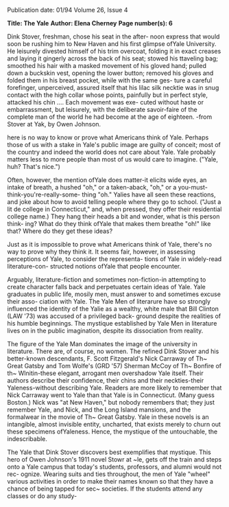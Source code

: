 Publication date: 01/94
Volume 26, Issue 4

**Title: The Yale**
**Author: Elena Cherney**
**Page number(s): 6**

Dink Stover, freshman, chose his seat in the after-
noon express that would soon be rushing him to 
New Haven and his first glimpse ofYale University. 
He leisurely divested himself of his trim overcoat, 
folding it in exact creases and laying it gingerly across 
the back of his seat; stowed his ttaveling bag; 
smoothed his hair with a masked movement of his 
gloved hand; pulled down a buckskin vest, opening 
the lower button; removed his gloves and folded 
them in his breast pocket, while with the same ges-
ture a careful forefinger, unperceived, assured itself 
that his lilac silk necktie was in snug contact with the 
high collar whose points, painfully but in perfect 
style, attacked his chin .... Each movement was exe-
cuted without haste or embarrassment, but leisurely, 
with the deliberate savoir-faire of the complete man 
of the world he had become at the age of eighteen. 
-from Stover at Yak, by Owen Johnson. 


here is no way to know or prove what Americans 
think of Yale. Perhaps those of us with a stake in 
Yale's public image are guilty of conceit; most of the 
country and indeed the world does not care about Yale. Yale 
probably matters less to more people than most of us would 
care to imagine. ("Yale, huh? That's nice.") 

Often, however, the mention ofYale does matter-it 
elicits wide eyes, an intake of breath, a hushed "oh," or a 
taken-aback, "oh," or a you-must-think-you're-really-some-
thing "oh." Yalies have all seen these reactions, and joke 
about how to avoid telling people where they go to school. 
("Just a lit de college in Connecticut," and, when pressed, 
they offer their residential college name.) They hang their 
heads a bit and wonder, what is this person think-
ing? What do they think ofYale that makes them 
breathe "oh!" like that? Where do they get these 
ideas? 

Just as it is impossible to prove what 
Americans think of Yale, there's no way to prove 
why they think it. It seems fair, however, in assessing 
perceptions of Yale, to consider the representa-
tions of Yale in widely-read literature-con-
structed notions ofYale that people encounter. 

Arguably, literature-fiction and sometimes 
non-fiction-in attempting to create character falls back and 
perpetuates certain ideas of Yale. Yale graduates in public life, 
mosily men, must answer to and sometimes excuse their asso-
ciation with Yale. The Yale Men of literarure have so strongly 
influenced the identity of the Yalie as a wealthy, white male 
that Bill Clinton (LAW '73) was accused of a privileged back-
ground despite the realities of his humble beginnings. The 
mystique established by Yale Men in literature lives on in the 
public imagination, despite its dissociation from reality. 

The figure of the Yale Man dominates the image of the 
university in literature. There are, of course, no women. 
The refined Dink Stover and his better-known descendants, 
F. Scott Fitzgerald's Nick Carraway of Th~ Great Gatsby and 
Tom Wolfe's (GRD '57) Sherman McCoy of Th~ Bonfire of 
th~ Wlnitin-these elegant, arrogant men overshadow Yale 
itself. Their authors describe their confidence, their chins 
and their neckties-their Yaleness-without describing 
Yale. Readers are more likely to remember that Nick 
Carraway went to Yale than that Yale is in Connecticut. 
(Many guess Boston.) Nick was "at New Haven," but 
nobody remembers that; they just remember Yale, and 
Nick, and the Long Island mansions, and the formalwear in 
the movie of Th~ Great Gatsby. Yale in these novels is an 
intangible, almost invisible entity, uncharted, that exists 
merely to churn out these specimens ofYaleness. Hence, the 
mystique of the untouchable, the indescribable. 

The Yale that Dink Stover discovers best exemplifies 
that mystique. This hero of Owen Johnson's 1911 novel 
Stowr at ~le, gets off the train and steps onto a Yale campus 
that today's students, professors, and alumni would not rec-
ognize. Wearing suits and ties throughout, the men of Yale 
"wheel" various activities in order to make their names 
known so that they have a chance of being tapped for sec~ 
societies. If the students attend any classes or do any study-